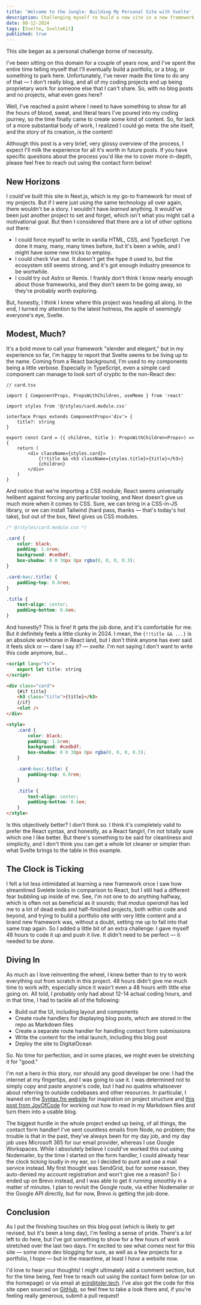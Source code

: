 ```yaml
---
title: 'Welcome to the Jungle: Building My Personal Site with Svelte'
description: Challenging myself to build a new site in a new framework.
date: 08-12-2024
tags: [Svelte, SvelteKit]
published: true
---
```


<script lang="ts">
  import ContactForm from '$lib/ContactForm.svelte'
</script>

This site began as a personal challenge borne of necessity.

I've been sitting on this domain for a couple of years now, and I've spent the entire time telling myself that I'll
eventually build a portfolio, or a blog, or something to park here. Unfortunately, I've never made the time to do any of
that &mdash; I don't really blog, and all of my coding projects end up being proprietary work for someone else that I
can't share. So, with no blog posts and no projects, what even goes here?

Well, I've reached a point where I need to have something to show for all the hours of blood, sweat, and literal tears
I've poured into my coding journey, so the time finally came to create some kind of content. So, for lack of a more
substantial body of work, I realized I could go meta: the site itself, and the story of its creation, _is_
the content!

Although this post is a very brief, very glossy overview of the process, I expect I'll milk the experience for all it's
worth in future posts. If you have specific questions about the process you'd like me to cover more in-depth, please
feel free to reach out using the contact form below!

## New Horizons

I could've built this site in Next.js, which is my go-to framework for most of my projects. But if I were just using the
same technology all over again, there wouldn't be a story. I wouldn't have _learned_ anything. It would've been just
another project to set and forget, which isn't what you might call a motivational goal. But then I considered that there
are a lot of other options out there:

- I could force myself to write in vanilla HTML, CSS, and TypeScript. I've done it many, many, many times before, but
  it's been a while, and I might have some new tricks to employ.
- I could check Vue out. It doesn't get the hype it used to, but the ecosystem still seems strong, and it's got enough
  industry presence to be wortwhile.
- I could try out Astro or Remix. I frankly don't think I know nearly enough about those frameworks, and they don't seem
  to be going away, so they're probably worth exploring.

But, honestly, I think I knew where this project was heading all along. In the end, I turned my attention to the latest
hotness, the apple of seemingly everyone's eye, Svelte.

## Modest, Much?

It's a bold move to call your framework "slender and elegant," but in my experience so far, I'm happy to report that
Svelte seems to be living up to the name. Coming from a React background, I'm used to my components being a little
verbose. Especially in TypeScript, even a simple card component can manage to look sort of cryptic to the non-React dev:

```tsx
// card.tsx

import { ComponentProps, PropsWithChildren, useMemo } from 'react'

import styles from '@/styles/card.module.css'

interface Props extends ComponentProps<'div'> {
	title?: string
}

export const Card = ({ children, title }: PropsWithChildren<Props>) => {
	return (
		<div className={styles.card}>
			{!!title && <h3 className={styles.title}>{title}</h3>}
			{children}
		</div>
	)
}
```

And notice that we're importing a CSS module; React seems universally hellbent against forcing any particular tooling,
and Next doesn't give us much more when it comes to CSS. Sure, we can bring in a CSS-in-JS library, or we can install
Tailwind (hard pass, thanks &mdash; that's today's hot take), but out of the box, Next gives us CSS modules.

```css
/* @/styles/card.module.css */

.card {
	color: black;
	padding: 1.6rem;
	background: #cedbdf;
	box-shadow: 0 0 30px 8px rgba(0, 0, 0, 0.3);
}

.card:has(.title) {
	padding-top: 0.8rem;
}

.title {
	text-align: center;
	padding-bottom: 0.6em;
}
```

And honestly? This is fine! It gets the job done, and it's comfortable for me. But it definitely feels a little clunky
in 2024. I mean, the `{!!title && ...}` is an absolute workhorse in React land, but I don't think anyone has ever said
it feels slick or &mdash; dare I say it? &mdash; _svelte_. I'm not saying I don't want to write this code anymore,
but...

```html
<script lang="ts">
	export let title: string
</script>

<div class="card">
	{#if title}
	<h3 class="title">{title}</h3>
	{/if}
	<slot />
</div>

<style>
	.card {
		color: black;
		padding: 1.6rem;
		background: #cedbdf;
		box-shadow: 0 0 30px 8px rgba(0, 0, 0, 0.3);
	}

	.card:has(.title) {
		padding-top: 0.8rem;
	}

	.title {
		text-align: center;
		padding-bottom: 0.6em;
	}
</style>
```

Is this objectively better? I don't think so. I think it's completely valid to prefer the React syntax, and honestly,
as a React fangirl, I'm not totally sure which one I like better. But there's something to be said for cleanliness and
simplicity, and I don't think you can get a whole lot cleaner or simpler than what Svelte brings to the table in this
example.

## The Clock is Ticking

I felt a lot less intimidated at learning a new framework once I saw how streamlined Svelete looks in comparison to
React, but I still had a different fear bubbling up inside of me. See, I'm not one to do anything halfway, which is
often not as beneficial as it sounds; that _modus operandi_ has led me to a lot of dead ends and half-finished projects,
both within code and beyond, and trying to build a portfolio site with very little content and a brand new framework
was, without a doubt, setting me up to fall into that same trap again. So I added a little bit of an extra challenge: I
gave myself 48 hours to code it up and push it live. It didn't need to be perfect &mdash; it needed to be _done_.

## Diving In

As much as I love reinventing the wheel, I knew better than to try to work everything out from scratch in this project.
48 hours didn't give me much time to work with, especially since it wasn't even a 48 hours with little else going on.
All told, I probably only had about 12-14 actual coding hours, and in that time, I had to tackle all of the following:

- Build out the UI, including layout and components
- Create route handlers for displaying blog posts, which are stored in the repo as Markdown files
- Create a separate route handler for handling contact form submissions
- Write the content for the intial launch, including this blog post
- Deploy the site to DigitalOcean

So. No time for perfection, and in some places, we might even be stretching it for "good."

I'm not a hero in this story, nor should any good developer be one: I had the internet at my fingertips, and I was going
to use it. I was determined not to simply copy and paste anyone's code, but I had no qualms whatsoever about referring
to outside codebases and other resources. In particular, I leaned on the
[Syntax.fm website](https://github.com/syntaxfm/website) for inspiration on project structure and
[this post from JoyOfCode](https://joyofcode.xyz/sveltekit-markdown-blog) for working out how to read in my Markdown
files and turn them into a usable blog.

The biggest hurdle in the whole project ended up being, of all things, the contact form handler! I've sent countless
emails from Node, no problem; the trouble is that in the past, they've always been for my day job, and my day job uses
Microsoft 365 for our email provider, whereas I use Google Workspaces. While I absolutely believe I could've worked this
out using Nodemailer, by the time I started on the form handler, I could already hear the clock ticking loudly in my
ear, so I decided to punt and use a mail service instead. My first thought was SendGrid, but for some reason, they
auto-denied my account registration and won't give me a reason? So I ended up on Brevo instead, and I was able to get
it running smoothly in a matter of minutes. I plan to revisit the Google route, via either Nodemailer or the Google API
directly, but for now, Brevo is getting the job done.

## Conclusion

As I put the finishing touches on this blog post (which is likely to get revised, but it's been a long day), I'm
feeling a sense of pride. There's a _lot_ left to do here, but I've got something to show for a few hours of work
stretched over the last two days. I'm excited to see what comes next for this site &mdash; some more dev blogging for
sure, as well as a few projects for a portfolio, I hope &mdash; but in the meantime, at least I _have_ a website now.

I'd love to hear your thoughts! I might ultimately add a comment section, but for the time being, feel free to reach
out using the contact form below (or on the homepage) or via email at [erin@toler.tech](mailto:erin@toler.tech). I've
also got the code for this site open sourced on [GitHub](https://github.com/etoler1841/toler.tech), so feel free to take
a look there and, if you're feeling really generous, submit a pull request!

<ContactForm />
